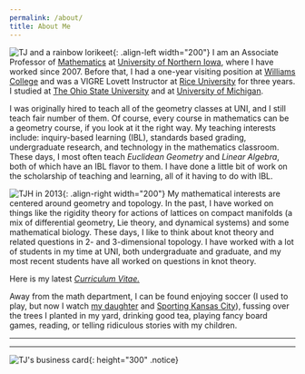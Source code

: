 ```yaml
---
permalink: /about/
title: About Me
---
```



![TJ and a rainbow lorikeet]({{site.url}}/assets/images/TJ-birdbrain.JPG){: .align-left width="200"} I am an Associate Professor of <a href="https://uni.edu/math/">Mathematics</a>
at <a href="https://uni.edu">University of Northern Iowa</a>, where I have
worked since 2007. Before that, I had a one-year visiting position at <a href="http://math.williams.edu/">Williams College</a> and was a VIGRE Lovett
Instructor at <a href="http://math.rice.edu/">Rice University</a> for three years. I studied at <a href="https://math.osu.edu">The Ohio State University</a> and at <a href="http://lsa.umich.edu/math">University of Michigan</a>.

I was originally hired to teach all of the geometry classes at UNI, and I still teach fair number of them. Of course, every course in mathematics can be a geometry course, if you look at it the right way. My teaching interests include: inquiry-based learning (IBL), standards based grading, undergraduate research, and technology in the mathematics classroom.
These days, I most often teach <i>Euclidean Geometry</i> and <i>Linear Algebra</i>, both of which have an IBL flavor to them. I have done a little bit of work on the scholarship of teaching and learning, all of it having to do with IBL.

![TJH in 2013]({{site.url}}/assets/images/Hitchman.jpg){: .align-right width="200"} My
mathematical interests are centered around geometry and topology. In the past,
I have worked on things like the rigidity theory for actions of lattices on
compact manifolds (a mix of differential geometry, Lie theory, and dynamical
systems) and some mathematical biology. These days, I like to think about knot
theory and related questions in 2- and 3-dimensional topology.
I have worked with a lot of students in my time at UNI, both undergraduate and
graduate, and my most recent students have all worked on questions in knot
theory.

Here is my latest <a href="{{site.url}}/assets/Hitchman-CV-April-2017.pdf" target="_blank"><i>Curriculum Vitae.</i></a>

Away from the math department, I can be found enjoying soccer (I used to play,
but now I watch <a href="http://www.cedarvalleysoccerclub.org">my daughter</a>
and <a href="https://www.sportingkc.com">Sporting Kansas City</a>), fussing over the trees I planted in my yard, drinking good tea, playing fancy board games, reading, or telling ridiculous stories with my children.




----
----
![TJ's business card]({{site.url}}/assets/images/Hitchman_business_card.png){: height="300" .notice}

